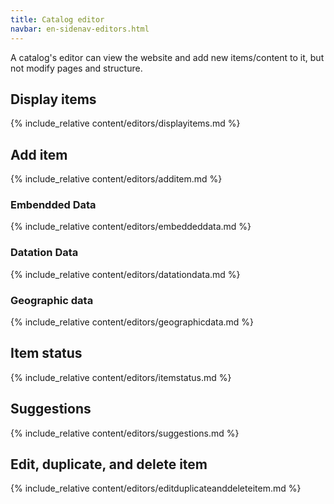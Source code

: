 ```yaml
---
title: Catalog editor
navbar: en-sidenav-editors.html 
---
```


A catalog's editor can view the website and add new items/content to it, but not modify pages and structure.

<!-- The value of title will be the h1 of the page.
The value of navbar points to the title of the sidenav file in the _include folder, to be associated with the page. Its presence or absence determines the alignment of the layout -->

<!--This is the front file. Every role has its own. Every <a> element points to a link in the navigation html file. Every <a> element is followed by the title of the content and is followed by a call to the content of the page using the include_relative syntax of Jekyll. -->

<a id="display-items"></a>

## Display items

{% include_relative content/editors/displayitems.md %}

<a id="add-item"></a>

## Add item

{% include_relative content/editors/additem.md %}

<a id="embed-data"></a>

### Embendded Data

{% include_relative content/editors/embeddeddata.md %}

<a id="datationdata"></a>

### Datation Data

{% include_relative content/editors/datationdata.md %}

<a id ="geographicdata"></a>

### Geographic data

{% include_relative content/editors/geographicdata.md %}

<a id="item-status"></a>

## Item status

{% include_relative content/editors/itemstatus.md %}

<a id="suggestions"></a>

## Suggestions

{% include_relative content/editors/suggestions.md %}

<a id="editduplicatedelete"></a>

## Edit, duplicate, and delete item

{% include_relative content/editors/editduplicateanddeleteitem.md %}
